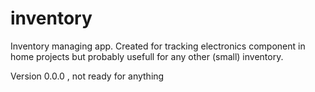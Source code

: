 # inventory
Inventory managing app. Created for tracking electronics component in home projects but probably usefull for any other (small) inventory.

Version 0.0.0 , not ready for anything
